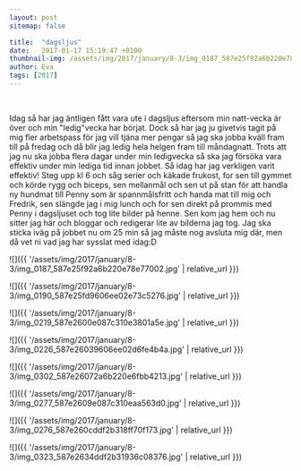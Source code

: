 ```yaml
---
layout: post
sitemap: false

title:  "dagsljus"
date:   2017-01-17 15:19:47 +0100
thumbnail-img: /assets/img/2017/january/8-3/img_0187_587e25f92a6b220e78e77002.jpg
author: Eva
tags: [2017]
---
```


 




Idag så har jag äntligen fått vara ute i dagsljus eftersom min natt-vecka är över och min "ledig"vecka har börjat. Dock så har jag ju givetvis tagit på mig fler arbetspass för jag vill tjäna mer pengar så jag ska jobba kväll fram till på fredag och då blir jag ledig hela helgen fram till måndagnatt. Trots att jag nu ska jobba flera dagar under min ledigvecka så ska jag försöka vara effektiv under min lediga tid innan jobbet. Så idag har jag verkligen varit effektiv! Steg upp kl 6 och såg serier och käkade frukost, for sen till gymmet och körde rygg och biceps, sen mellanmål och sen ut på stan för att handla ny hundmat till Penny som är spannmålsfritt och handa mat till mig och Fredrik, sen slängde jag i mig lunch och for sen direkt på prommis med Penny i dagsljuset och tog lite bilder på henne. Sen kom jag hem och nu sitter jag här och bloggar och redigerar lite av bilderna jag tog. Jag ska sticka iväg på jobbet nu om 25 min så jag måste nog avsluta mig där, men då vet ni vad jag har sysslat med idag:D

![]({{ '/assets/img/2017/january/8-3/img_0187_587e25f92a6b220e78e77002.jpg'  | relative_url }})

![]({{ '/assets/img/2017/january/8-3/img_0190_587e25fd9606ee02e73c5276.jpg'  | relative_url }})

![]({{ '/assets/img/2017/january/8-3/img_0219_587e2600e087c310e3801a5e.jpg'  | relative_url }})

![]({{ '/assets/img/2017/january/8-3/img_0226_587e26039606ee02d6fe4b4a.jpg'  | relative_url }})

![]({{ '/assets/img/2017/january/8-3/img_0302_587e26072a6b220e6fbb4213.jpg'  | relative_url }})

![]({{ '/assets/img/2017/january/8-3/img_0277_587e2609e087c310eaa563d0.jpg'  | relative_url }})

![]({{ '/assets/img/2017/january/8-3/img_0276_587e260cddf2b318ff70f173.jpg'  | relative_url }})

![]({{ '/assets/img/2017/january/8-3/img_0323_587e2634ddf2b31936c08376.jpg'  | relative_url }})


